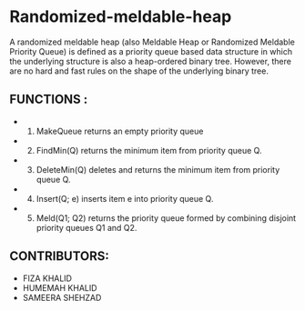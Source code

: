 # Randomized-meldable-heap
A randomized meldable heap (also Meldable Heap or Randomized Meldable Priority Queue) is defined as a priority queue based data structure in which the underlying structure is also a heap-ordered binary tree. However, there are no hard and fast rules on the shape of the underlying binary tree.

## FUNCTIONS :
+ 1. MakeQueue returns an empty priority queue
+ 2. FindMin(Q) returns the minimum item from priority queue Q.
+ 3. DeleteMin(Q) deletes and returns the minimum item from priority queue Q.
+ 4. Insert(Q; e) inserts item e into priority queue Q.
+ 5. Meld(Q1; Q2) returns the priority queue formed by combining disjoint priority queues Q1 and Q2.

## CONTRIBUTORS:
- FIZA KHALID
- HUMEMAH KHALID
- SAMEERA SHEHZAD 
